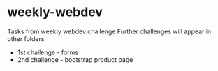 # weekly-webdev
Tasks from weekly webdev challenge
Further challenges will appear in other folders
* 1st challenge - forms
* 2nd challenge - bootstrap product page